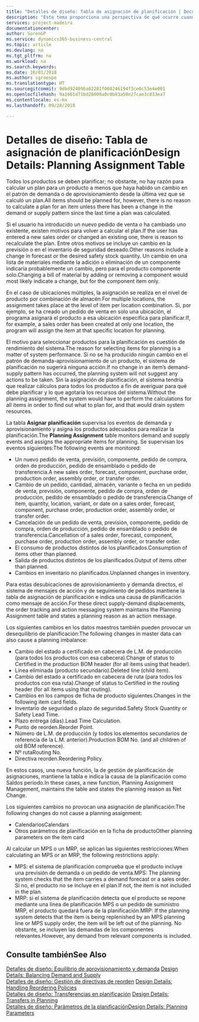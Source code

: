 ```yaml
---
title: "Detalles de diseño: Tabla de asignación de planificación | Documentos de Microsoft"
description: "Este tema proporciona una perspectiva de qué ocurre cuando se modifica la forma en que realiza un plan para un producto."
services: project-madeira
documentationcenter: 
author: SorenGP
ms.service: dynamics365-business-central
ms.topic: article
ms.devlang: na
ms.tgt_pltfrm: na
ms.workload: na
ms.search.keywords: 
ms.date: 10/01/2018
ms.author: sgroespe
ms.translationtype: HT
ms.sourcegitcommit: 9dbd92409ba02281f008246194f3ce0c53e4e001
ms.openlocfilehash: 9a1661d71bd28009a0c0b83a50e27cae3c833ea7
ms.contentlocale: es-mx
ms.lasthandoff: 09/28/2018

---
```

# <a name="design-details-planning-assignment-table"></a><span data-ttu-id="2c3ed-103">Detalles de diseño: Tabla de asignación de planificación</span><span class="sxs-lookup"><span data-stu-id="2c3ed-103">Design Details: Planning Assignment Table</span></span>
<span data-ttu-id="2c3ed-104">Todos los productos se deben planificar; no obstante, no hay razón para calcular un plan para un producto a menos que haya habido un cambio en el patrón de demanda o de aprovisionamiento desde la última vez que se calculó un plan.</span><span class="sxs-lookup"><span data-stu-id="2c3ed-104">All items should be planned for, however, there is no reason to calculate a plan for an item unless there has been a change in the demand or supply pattern since the last time a plan was calculated.</span></span>  

<span data-ttu-id="2c3ed-105">Si el usuario ha introducido un nuevo pedido de venta o ha cambiado uno existente, existen motivos para volver a calcular el plan.</span><span class="sxs-lookup"><span data-stu-id="2c3ed-105">If the user has entered a new sales order or changed an existing one, there is reason to recalculate the plan.</span></span> <span data-ttu-id="2c3ed-106">Entre otros motivos se incluye un cambio en la previsión o en el inventario de seguridad deseado.</span><span class="sxs-lookup"><span data-stu-id="2c3ed-106">Other reasons include a change in forecast or the desired safety stock quantity.</span></span> <span data-ttu-id="2c3ed-107">Un cambio en una lista de materiales mediante la adición o eliminación de un componente indicaría probablemente un cambio, pero para el producto componente solo.</span><span class="sxs-lookup"><span data-stu-id="2c3ed-107">Changing a bill of material by adding or removing a component would most likely indicate a change, but for the component item only.</span></span>  

<span data-ttu-id="2c3ed-108">En el caso de ubicaciones múltiples, la asignación se realiza en el nivel de producto por combinación de almacén.</span><span class="sxs-lookup"><span data-stu-id="2c3ed-108">For multiple locations, the assignment takes place at the level of item per location combination.</span></span> <span data-ttu-id="2c3ed-109">Si, por ejemplo, se ha creado un pedido de venta en solo una ubicación, el programa asignará el producto a esa ubicación específica para planificar.</span><span class="sxs-lookup"><span data-stu-id="2c3ed-109">If, for example, a sales order has been created at only one location, the program will assign the item at that specific location for planning.</span></span>  

<span data-ttu-id="2c3ed-110">El motivo para seleccionar productos para la planificación es cuestión de rendimiento del sistema.</span><span class="sxs-lookup"><span data-stu-id="2c3ed-110">The reason for selecting items for planning is a matter of system performance.</span></span> <span data-ttu-id="2c3ed-111">Si no se ha producido ningún cambio en el patrón de demanda-aprovisionamiento de un producto, el sistema de planificación no sugerirá ninguna acción.</span><span class="sxs-lookup"><span data-stu-id="2c3ed-111">If no change in an item’s demand-supply pattern has occurred, the planning system will not suggest any actions to be taken.</span></span> <span data-ttu-id="2c3ed-112">Sin la asignación de planificación, el sistema tendría que realizar cálculos para todos los productos a fin de averiguar para qué debe planificar y lo que agotaría los recursos del sistema.</span><span class="sxs-lookup"><span data-stu-id="2c3ed-112">Without the planning assignment, the system would have to perform the calculations for all items in order to find out what to plan for, and that would drain system resources.</span></span>  

<span data-ttu-id="2c3ed-113">La tabla **Asignar planificación** supervisa los eventos de demanda y aprovisionamiento y asigna los productos adecuados para realizar la planificación.</span><span class="sxs-lookup"><span data-stu-id="2c3ed-113">The **Planning Assignment** table monitors demand and supply events and assigns the appropriate items for planning.</span></span> <span data-ttu-id="2c3ed-114">Se supervisan los eventos siguientes:</span><span class="sxs-lookup"><span data-stu-id="2c3ed-114">The following events are monitored:</span></span>  

* <span data-ttu-id="2c3ed-115">Un nuevo pedido de venta, previsión, componente, pedido de compra, orden de producción, pedido de ensamblado o pedido de transferencia.</span><span class="sxs-lookup"><span data-stu-id="2c3ed-115">A new sales order, forecast, component, purchase order, production order, assembly order, or transfer order.</span></span>  
* <span data-ttu-id="2c3ed-116">Cambio de un pedido, cantidad, almacén, variante o fecha en un pedido de venta, previsión, componente, pedido de compra, orden de producción, pedido de ensamblado o pedido de transferencia.</span><span class="sxs-lookup"><span data-stu-id="2c3ed-116">Change of item, quantity, location, variant, or date on a sales order, forecast, component, purchase order, production order, assembly order, or transfer order.</span></span>  
* <span data-ttu-id="2c3ed-117">Cancelación de un pedido de venta, previsión, componente, pedido de compra, orden de producción, pedido de ensamblado o pedido de transferencia.</span><span class="sxs-lookup"><span data-stu-id="2c3ed-117">Cancellation of a sales order, forecast, component, purchase order, production order, assembly order, or transfer order.</span></span>  
* <span data-ttu-id="2c3ed-118">El consumo de productos distintos de los planificados.</span><span class="sxs-lookup"><span data-stu-id="2c3ed-118">Consumption of items other than planned.</span></span>  
* <span data-ttu-id="2c3ed-119">Salida de productos distintos de los planificados.</span><span class="sxs-lookup"><span data-stu-id="2c3ed-119">Output of items other than planned.</span></span>  
* <span data-ttu-id="2c3ed-120">Cambios en inventario no planificados.</span><span class="sxs-lookup"><span data-stu-id="2c3ed-120">Unplanned changes in inventory.</span></span>  

<span data-ttu-id="2c3ed-121">Para estas desubicaciones de aprovisionamiento y demanda directos, el sistema de mensajes de acción y de seguimiento de pedidos mantiene la tabla de asignación de planificación e indica una causa de planificación como mensaje de acción.</span><span class="sxs-lookup"><span data-stu-id="2c3ed-121">For these direct supply-demand displacements, the order tracking and action messaging system maintains the Planning Assignment table and states a planning reason as an action message.</span></span>  

<span data-ttu-id="2c3ed-122">Los siguientes cambios en los datos maestros también pueden provocar un desequilibrio de planificación:</span><span class="sxs-lookup"><span data-stu-id="2c3ed-122">The following changes in master data can also cause a planning imbalance:</span></span>  

* <span data-ttu-id="2c3ed-123">Cambio del estado a certificado en cabecera de L.M. de producción (para todos los productos con esa cabecera).</span><span class="sxs-lookup"><span data-stu-id="2c3ed-123">Change of status to Certified in the production BOM header (for all items using that header).</span></span>  
* <span data-ttu-id="2c3ed-124">Línea eliminada (producto secundario).</span><span class="sxs-lookup"><span data-stu-id="2c3ed-124">Deleted line (child item).</span></span>  
* <span data-ttu-id="2c3ed-125">Cambio del estado a certificado en cabecera de ruta (para todos los productos con esa ruta).</span><span class="sxs-lookup"><span data-stu-id="2c3ed-125">Change of status to Certified in the routing header (for all items using that routing).</span></span>  
* <span data-ttu-id="2c3ed-126">Cambios en los campos de ficha de producto siguientes.</span><span class="sxs-lookup"><span data-stu-id="2c3ed-126">Changes in the following item card fields.</span></span>  
* <span data-ttu-id="2c3ed-127">Inventario de seguridad o plazo de seguridad.</span><span class="sxs-lookup"><span data-stu-id="2c3ed-127">Safety Stock Quantity or Safety Lead Time.</span></span>  
* <span data-ttu-id="2c3ed-128">Plazo entrega (días).</span><span class="sxs-lookup"><span data-stu-id="2c3ed-128">Lead Time Calculation.</span></span>  
* <span data-ttu-id="2c3ed-129">Punto de reorden.</span><span class="sxs-lookup"><span data-stu-id="2c3ed-129">Reorder Point.</span></span>  
* <span data-ttu-id="2c3ed-130">Número de L.M. de producción (y todos los elementos secundarios de referencia de la L.M. anterior).</span><span class="sxs-lookup"><span data-stu-id="2c3ed-130">Production BOM No. (and all children of old BOM reference).</span></span>  
* <span data-ttu-id="2c3ed-131">Nº ruta</span><span class="sxs-lookup"><span data-stu-id="2c3ed-131">Routing No.</span></span>  
* <span data-ttu-id="2c3ed-132">Directiva reorden.</span><span class="sxs-lookup"><span data-stu-id="2c3ed-132">Reordering Policy.</span></span>  

<span data-ttu-id="2c3ed-133">En estos casos, una nueva función, la de gestión de planificación de asignaciones, mantiene la tabla e indica la causa de la planificación como Saldos periodo.</span><span class="sxs-lookup"><span data-stu-id="2c3ed-133">In these cases, a new function, Planning Assignment Management, maintains the table and states the planning reason as Net Change.</span></span>  

<span data-ttu-id="2c3ed-134">Los siguientes cambios no provocan una asignación de planificación:</span><span class="sxs-lookup"><span data-stu-id="2c3ed-134">The following changes do not cause a planning assignment:</span></span>  

* <span data-ttu-id="2c3ed-135">Calendarios</span><span class="sxs-lookup"><span data-stu-id="2c3ed-135">Calendars</span></span>  
* <span data-ttu-id="2c3ed-136">Otros parámetros de planificación en la ficha de producto</span><span class="sxs-lookup"><span data-stu-id="2c3ed-136">Other planning parameters on the item card</span></span>  

<span data-ttu-id="2c3ed-137">Al calcular un MPS o un MRP, se aplican las siguientes restricciones:</span><span class="sxs-lookup"><span data-stu-id="2c3ed-137">When calculating an MPS or an MRP, the following restrictions apply:</span></span>  

* <span data-ttu-id="2c3ed-138">MPS: el sistema de planificación comprueba que el producto incluye una previsión de demanda o un pedido de venta.</span><span class="sxs-lookup"><span data-stu-id="2c3ed-138">MPS: The planning system checks that the item carries a demand forecast or a sales order.</span></span> <span data-ttu-id="2c3ed-139">Si no, el producto no se incluye en el plan.</span><span class="sxs-lookup"><span data-stu-id="2c3ed-139">If not, the item is not included in the plan.</span></span>  
* <span data-ttu-id="2c3ed-140">MRP: si el sistema de planificación detecta que el producto se repone mediante una línea de planificación MPS o un pedido de suministro MRP, el producto quedará fuera de la planificación.</span><span class="sxs-lookup"><span data-stu-id="2c3ed-140">MRP: If the planning system detects that the item is being replenished by an MPS planning line or MPS supply order, the item will be left out of the planning.</span></span> <span data-ttu-id="2c3ed-141">No obstante, se incluyen las demandas de los componentes relevantes.</span><span class="sxs-lookup"><span data-stu-id="2c3ed-141">However, any demand from relevant components is included.</span></span>  

## <a name="see-also"></a><span data-ttu-id="2c3ed-142">Consulte también</span><span class="sxs-lookup"><span data-stu-id="2c3ed-142">See Also</span></span>  
<span data-ttu-id="2c3ed-143">[Detalles de diseño: Equilibrio de aprovisionamiento y demanda](design-details-balancing-demand-and-supply.md) </span><span class="sxs-lookup"><span data-stu-id="2c3ed-143">[Design Details: Balancing Demand and Supply](design-details-balancing-demand-and-supply.md) </span></span>  
<span data-ttu-id="2c3ed-144">[Detalles de diseño: Gestión de directivas de reorden](design-details-handling-reordering-policies.md) </span><span class="sxs-lookup"><span data-stu-id="2c3ed-144">[Design Details: Handling Reordering Policies](design-details-handling-reordering-policies.md) </span></span>  
<span data-ttu-id="2c3ed-145">[Detalles de diseño: Transferencias en planificación](design-details-transfers-in-planning.md) </span><span class="sxs-lookup"><span data-stu-id="2c3ed-145">[Design Details: Transfers in Planning](design-details-transfers-in-planning.md) </span></span>  
[<span data-ttu-id="2c3ed-146">Detalles de diseño: Parámetros de la planificación</span><span class="sxs-lookup"><span data-stu-id="2c3ed-146">Design Details: Planning Parameters</span></span>](design-details-planning-parameters.md)  


